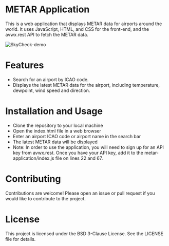 # METAR Application

This is a web application that displays METAR data for airports around the world. It uses JavaScript, HTML, and CSS for the front-end, and the avwx.rest API to fetch the METAR data.

![SkyCheck-demo](https://user-images.githubusercontent.com/100841251/226822701-a9912ef5-e55a-4927-bd0f-f22b0fb2e1ac.gif)

# Features
- Search for an airport by ICAO code.
- Displays the latest METAR data for the airport, including temperature, dewpoint, wind speed and direction.

# Installation and Usage
- Clone the repository to your local machine
- Open the index.html file in a web browser
- Enter an airport ICAO code or airport name in the search bar
- The latest METAR data will be displayed
- Note: In order to use the application, you will need to sign up for an API key from avwx.rest. Once you have your API key, add it to the metar-application/index.js file on lines 22 and 67.

# Contributing
Contributions are welcome! Please open an issue or pull request if you would like to contribute to the project.

# License
This project is licensed under the BSD 3-Clause License. See the LICENSE file for details.
